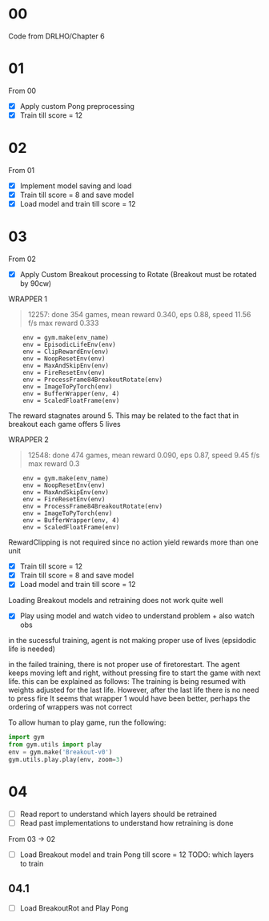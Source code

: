00
===

Code from DRLHO/Chapter 6

01
===

From 00

- [x] Apply custom Pong preprocessing
- [x] Train till score = 12

02
===

From 01

- [x] Implement model saving and load
- [x] Train till score = 8 and save model
- [x] Load model and train till score = 12

03
===

From 02

- [x] Apply Custom Breakout processing to Rotate (Breakout must be rotated by 90cw)

WRAPPER 1

> 12257: done 354 games, mean reward 0.340, eps 0.88, speed 11.56 f/s max reward 0.333

```
    env = gym.make(env_name)
    env = EpisodicLifeEnv(env)
    env = ClipRewardEnv(env)
    env = NoopResetEnv(env)
    env = MaxAndSkipEnv(env)
    env = FireResetEnv(env)
    env = ProcessFrame84BreakoutRotate(env)
    env = ImageToPyTorch(env)
    env = BufferWrapper(env, 4)
    env = ScaledFloatFrame(env)
```

The reward stagnates around 5. This may be related to the fact that in breakout each game offers 5 lives

WRAPPER 2

> 12548: done 474 games, mean reward 0.090, eps 0.87, speed 9.45 f/s max reward 0.3

```
    env = gym.make(env_name)
    env = NoopResetEnv(env)
    env = MaxAndSkipEnv(env)
    env = FireResetEnv(env)
    env = ProcessFrame84BreakoutRotate(env)
    env = ImageToPyTorch(env)
    env = BufferWrapper(env, 4)
    env = ScaledFloatFrame(env)
```

RewardClipping is not required since no action yield rewards more than one unit

- [x] Train till score = 12
- [x] Train till score = 8 and save model
- [x] Load model and train till score = 12

Loading Breakout models and retraining does not work quite well

- [x] Play using model and watch video to understand problem + also watch obs

in the sucessful training, agent is not making proper use of lives (epsidodic life is needed)

in the failed training, there is not proper use of firetorestart. The agent keeps moving left and right, without pressing fire to start the game with next life.
this can be explained as follows:
The training is being resumed with weights adjusted for the last life. However, after the last life there is no need to press fire
It seems that wrapper 1 would have been better, perhaps the ordering of wrappers was not correct

To allow human to play game, run the following:

```python
import gym
from gym.utils import play
env = gym.make('Breakout-v0')
gym.utils.play.play(env, zoom=3)
```

04
===

- [ ] Read report to understand which layers should be retrained
- [ ] Read past implementations to understand how retraining is done
 
From 03 -> 02

- [ ] Load Breakout model and train Pong till score = 12 TODO: which layers to train

04.1
---

- [ ] Load BreakoutRot and Play Pong

